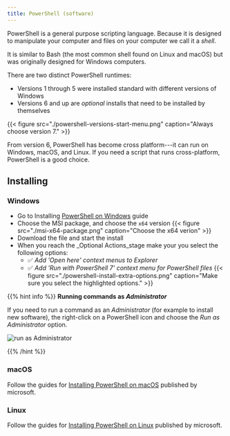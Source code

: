 ```yaml
---
title: PowerShell (software)
---
```


PowerShell is a general purpose scripting language. Because it is designed to
manipulate your computer and files on your computer we call it a _shell_.

It is similar to Bash (the most common shell found on Linux and macOS) but
was originally designed for Windows computers.

There are two distinct PowerShell runtimes:

- Versions 1 through 5 were installed standard with different versions of Windows
- Versions 6 and up are _optional_ installs that need to be installed by themselves

{{< figure src="./powershell-versions-start-menu.png" caption="Always choose version 7." >}}

From version 6, PowerShell has become cross platform---it can run on Windows,
macOS, and Linux. If you need a script that runs cross-platform, PowerShell
is a good choice.

## Installing

### Windows

- Go to Installing [PowerShell on Windows](https://learn.microsoft.com/en-us/powershell/scripting/install/installing-powershell-on-windows) guide
- Choose the MSI package, and choose the `x64` version
  {{< figure src="./msi-x64-package.png" caption="Choose the x64 verion" >}}
- Download the file and start the install
- When you reach the _Optional Actions_stage make your you select the following options:
  - ✅ _Add 'Open here' context menus to Explorer_
  - ✅ _Add 'Run with PowerShell 7' context menu for PowerShell files_
{{< figure src="./powershell-install-extra-options.png" caption="Make sure you select the highlighted options." >}}

{{% hint info %}}
**Running commands as _Administrator_**

If you need to run a command as an _Administrator_ (for example to 
install new software), the right-click on a PowerShell icon 
and choose the _Run as Administrator_ option.

![run as Administrator](./powershell-run-as-admin.png)

{{% /hint %}}

### macOS

Follow the guides for [Installing PowerShell on macOS](https://learn.microsoft.com/en-us/powershell/scripting/install/installing-powershell-on-macOS) 
published by microsoft.

### Linux

Follow the guides for [Installing PowerShell on Linux](https://learn.microsoft.com/en-us/powershell/scripting/install/installing-powershell-on-linux) 
published by microsoft.
